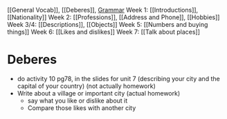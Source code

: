 [[General Vocab]], [[Deberes]], [Grammar](Grammar.md)
Week 1: [[Introductions]], [[Nationality]]
Week 2: [[Professions]], [[Address and Phone]], [[Hobbies]]
Week 3/4: [[Descriptions]], [[Objects]]
Week 5: [[Numbers and buying things]]
Week 6: [[Likes and dislikes]]
Week 7: [[Talk about places]]


# Deberes
- do activity 10 pg78, in the slides for unit 7 (describing your city and the capital of your country) (not actually homework)
- Write about a village or important city (actual homework)
	- say what you like or dislike about it
	- Compare those likes with another city